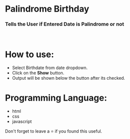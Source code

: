 # Palindrome Birthday
### Tells the User if Entered Date is Palindrome or not
<br/>

# How to use:
 - Select Birthdate from date dropdown.
 - Click on the **Show** button.
 - Output will be shown below the button after its checked.

# Programming Language:
 - html
 - css 
 - javascript 

Don't forget to leave a ⭐ if you found this useful.
